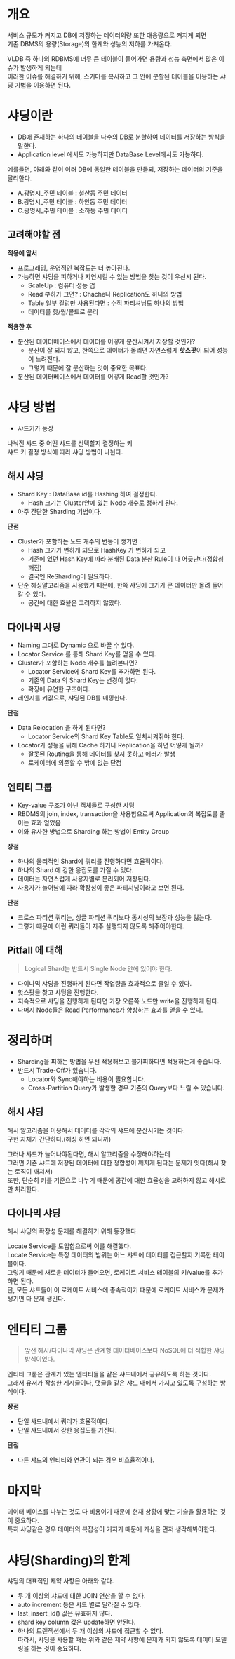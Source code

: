 # 개요 
  
서비스 규모가 커지고 DB에 저장하는 데이터의량 또한 대용량으로 커지게 되면     
기존 DBMS의 용량(Storage)의 한계와 성능의 저하를 가져온다.         
       
VLDB 즉 하나의 RDBMS에 너무 큰 테이블이 들어가면 용량과 성능 측면에서 많은 이슈가 발생하게 되는데        
이러한 이슈를 해결하기 위해, 스키마를 복사하고 그 안에 분할된 테이블을 이용하는 샤딩 기법을 이용하면 된다.        
          
# 샤딩이란      
     
* DB애 존재하는 하나의 테이블을 다수의 DB로 분할하여 데이터를 저장하는 방식을 말한다.        
* Application level 에서도 가능하지만 DataBase Level에서도 가능하다.       
      
예를들면, 아래와 같이 여러 DB에 동일한 테이블을 만들되, 저장하는 데이터의 기준을 달리한다.        
 
* A.광명시_주민 테이블 : 철산동 주민 데이터     
* B.광명시_주민 테이블 : 하안동 주민 데이터    
* C.광명시_주민 테이블 : 소하동 주민 데이터   
    
## 고려해야할 점   
**적용에 앞서**    
* 프로그래밍, 운영적인 복잡도는 더 높아진다.              
* 가능하면 샤딩을 피하거나 지연시킬 수 있는 방법을 찾는 것이 우선시 된다.      
    * ScaleUp : 컴퓨터 성능 업     
    * Read 부하가 크면? : Chache나 Replication도 하나의 방법    
    * Table 일부 컬럼만 사용된다면 : 수직 파티셔닝도 하나의 방법     
    * 데이터를 핫/웜/콜드로 분리    
  
**적용한 후**
* 분산된 데이터베이스에서 데이터를 어떻게 분산시켜서 저장할 것인가?  
    * 분산이 잘 되지 않고, 한쪽으로 데이터가 몰리면 자연스럽게 **핫스팟**이 되어 성능이 느려진다.  
    * 그렇기 때문에 잘 분산하는 것이 중요한 목표다.  
* 분산된 데이터베이스에서 데이터를 어떻게 Read할 것인가?   


# 샤딩 방법 

* 샤드키가 등장 

나눠진 샤드 중 어떤 샤드를 선택할지 결정하는 키    
샤드 키 결정 방식에 따라 샤딩 방법이 나뉜다.    



## 해시 샤딩 

* Shard Key : DataBase id를 Hashing 하여 결정한다.  
    * Hash 크기는 Cluster안에 있는 Node 개수로 정하게 된다.   
* 아주 간단한 Sharding 기법이다.   

**단점**    
* Cluster가 포함하는 노드 개수의 변동이 생기면 : 
    * Hash 크기가 변하게 되므로 HashKey 가 변하게 되고   
    * 기존에 있던 Hash Key에 따라 분배된 Data 분산 Rule이 다 어긋난다(정합성 깨짐) 
    * 결국엔 ReSharding이 필요하다.  
* 단순 해싱알고리즘을 사용했기 때문에, 한쪽 샤딩에 크기가 큰 데이터만 몰려 들어갈 수 있다.   
    * 공간에 대한 효율은 고려하지 않았다.  

## 다이나믹 샤딩 
* Naming 그대로 Dynamic 으로 바꿀 수 있다.   
* Locator Service 를 통해 Shard Key를 얻을 수 있다.    
* Cluster가 포함하는 Node 개수를 늘려본다면?  
    * Locator Service에 Shard Key를 추가하면 된다.  
    * 기존의 Data 의 Shard Key는 변경이 없다.  
    * 확장에 유연한 구조이다.    
* 레인지를 키값으로, 샤딩된 DB를 매핑한다.     

**단점**   
* Data Relocation 을 하게 된다면?   
    * Locator Service의 Shard Key Table도 일치시켜줘야 한다.    
* Locator가 성능을 위해 Cache 하거나 Replication을 하면 어떻게 될까?   
    * 잘못된 Routing을 통해 데이터를 찾지 못하고 에러가 발생
    * 로케이터에 의존할 수 밖에 없는 단점  

## 엔티티 그룹 
* Key-value 구조가 아닌 객체들로 구성한 샤딩 
* RBDMS의 join, index, transaction을 사용함으로써 Application의 복잡도를 줄이는 효과 얻었음 
* 이와 유사한 방법으로 Sharding 하는 방법이 Entity Group    

**장점**
* 하나의 물리적인 Shard에 쿼리를 진행하다면 효율적이다.  
* 하나의 Shard 에 강한 응집도를 가질 수 있다.   
* 데이터는 자연스럽게 사용자별로 분리되어 저장된다.    
* 사용자가 늘어남에 따라 확장성이 좋은 파티셔닝이라고 보면 된다.  

**단점**  
* 크로스 파티션 쿼리는, 싱글 파티션 쿼리보다 동시성의 보장과 성능을 잃는다.     
* 그렇기 때문에 이런 쿼리들이 자주 실행되지 않도록 해주어야한다.    

## Pitfall 에 대해 
> Logical Shard는 반드시 Single Node 안에 있어야 한다.   

* 다이나믹 샤딩을 진행하게 된다면 작업량을 효과적으로 줄일 수 있다.   
* 핫스팟을 찾고 샤딩을 진행한다.   
* 지속적으로 샤딩을 진행하게 된다면 가장 오른쪽 노드만 write을 진행하게 된다.   
* 나머지 Node들은 Read Performance가 향상하는 효과를 얻을 수 있다.  

# 정리하며
* Sharding을 피하는 방법을 우선 적용해보고 불가피하다면 적용하는게 좋습니다.
* 반드시 Trade-Off가 있습니다.
    * Locator와 Sync해야하는 비용이 필요합니다.
    * Cross-Partition Query가 발생할 경우 기존의 Query보다 느릴 수 있습니다.

## 해시 샤딩
해시 알고리즘을 이용해서 데이터를 각각의 샤드에 분산시키는 것이다.   
구현 자체가 간단하다.(해싱 하면 되니까)   
    
그러나 샤드가 늘어나야된다면, 해시 알고리즘을 수정해야하는데     
그러면 기존 샤드에 저장된 데이터에 대한 정합성이 깨지게 된다는 문제가 잇다(해시 찾는 로직이 깨져서)     
또한, 단순히 키를 기준으로 나누기 때문에 공간에 대한 효율성을 고려하지 않고 해시로만 처리한다.    

## 다이나믹 샤딩 

해시 샤딩의 확장성 문제를 해결하기 위해 등장했다.  

Locate Service를 도입함으로써 이를 해결했다.  
Locate Service는 특정 데이터의 범위는 어느 샤드에 데이터를 접근할지 기록한 테이블이다.     
그렇기 때문에 새로운 데이터가 들어오면, 로케이트 서비스 테이블의 키/value를 추가하면 된다.     
단, 모든 샤드들이 이 로케이트 서비스에 종속적이기 때문에 로케이트 서비스가 문제가 생기면 다 문제 생긴다.   

# 엔티티 그룹 
> 앞선 해시/다이나믹 샤딩은 관계형 데이터베이스보다 NoSQL에 더 적합한 샤딩 방식이었다.  
 
엔티티 그룹은 관계가 있는 엔티티들을 같은 샤드내에서 공유하도록 하는 것이다.     
그래서 유저가 작성한 게시글이나, 댓글을 같은 샤드 내에서 가지고 있도록 구성하는 방식이다.  

**장점**
* 단일 샤드내에서 쿼리가 효율적이다.  
* 단일 샤드내에서 강한 응집도를 가진다.    

**단점** 
* 다른 샤드의 엔티티와 연관이 되는 경우 비효율적이다.   

# 마지막
데이터 베이스를 나누는 것도 다 비용이기 때문에 현재 상황에 맞는 기술을 활용하는 것이 중요하다.    
특히 샤딩같은 경우 데이터의 복잡성이 커지기 때문에 캐싱을 먼저 생각해봐야한다.    

# 샤딩(Sharding)의 한계
샤딩의 대표적인 제약 사항은 아래와 같다.

* 두 개 이상의 샤드에 대한 JOIN 연산을 할 수 없다.
* auto increment 등은 샤드 별로 달라질 수 있다.
* last_insert_id() 값은 유효하지 않다.
* shard key column 값은 update하면 안된다.    
* 하나의 트랜잭션에서 두 개 이상의 샤드에 접근할 수 없다.   
  따라서, 샤딩을 사용할 때는 위와 같은 제약 사항에 문제가 되지 않도록 데이터 모델링을 하는 것이 중요하다.



